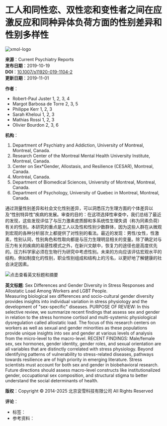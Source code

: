 # 工人和同性恋、双性恋和变性者之间在应激反应和同种异体负荷方面的性别差异和性别多样性

![xmol-logo](https://scdn.x-mol.com/jcss/images/logo-new.jpg)

**来源**：Current Psychiatry Reports  
**发布日期**：2019-10-19  
**DOI**：[10.1007/s11920-019-1104-2](https://www.x-mol.com/ref/1661)  
**更新日期**：2019-11-01  

**作者**：  
- Robert-Paul Juster 1, 2, 3, 4  
- Margot Barbosa de Torre 2, 3, 5  
- Philippe Kerr 1, 2, 3  
- Sarah Kheloui 1, 2, 3  
- Mathias Rossi 1, 2, 3  
- Olivier Bourdon 2, 3, 6  

**机构**：  
1. Department of Psychiatry and Addiction, University of Montreal, Montreal, Canada.  
2. Research Center of the Montreal Mental Health University Institute, Montreal, Canada.  
3. Center on Sex*Gender, Allostasis, and Resilience (CESAR), Montreal, Canada.  
4. Montréal, Canada.  
5. Department of Biomedical Sciences, University of Montreal, Montreal, Canada.  
6. Department of Psychology, University of Quebec in Montreal, Montreal, Canada.  

通过测量性别差异和社会文化性别差异，可以洞悉压力生理方面的个体差异以及“性别特异性”疾病的发展。审查的目的：在这项选择性审查中，我们总结了最近的发现，这些发现评估了与压力激素皮质醇和多系统性生理失调（称为同素负荷）有关的性别。本研究的重点是工人以及性和性别少数群体，因为这些人群在从微观到宏观的各种分析层次上都提供了对性别的看法。最近的发现：男性/女性，性激素，性别认同，性别角色和性取向都是与压力生理明显相关的变量。除了确定对与压力有关的疾病的易感性模式之外，在新兴文献中，恢复力的途径也是高度优先的。压力科学家必须在生物行为研究中考虑性别。未来的方向应该评估宏观水平的结构，例如制度化的性别，职业性别组成和结构上的污名，以更好地了解健康的社会决定因素。 

![点击查看英文标题和摘要](https://scdn.x-mol.com/jcss/images/paperTranslation.png)

**英文标题**: Sex Differences and Gender Diversity in Stress Responses and Allostatic Load Among Workers and LGBT People.  
Measuring biological sex differences and socio-cultural gender diversity provides insights into individual variation in stress physiology and the development of "sex-specific" diseases. PURPOSE OF REVIEW: In this selective review, we summarize recent findings that assess sex and gender in relation to the stress hormone cortisol and multi-systemic physiological dysregulation called allostatic load. The focus of this research centers on workers as well as sexual and gender minorities as these populations provide unique insights into sex and gender at various levels of analysis from the micro-level to the macro-level. RECENT FINDINGS: Male/female sex, sex hormones, gender identity, gender roles, and sexual orientation are all variables that are distinctly correlated with stress physiology. Beyond identifying patterns of vulnerability to stress-related diseases, pathways towards resilience are of high priority in emerging literature. Stress scientists must account for both sex and gender in biobehavioral research. Future directions should assess macro-level constructs like institutionalized gender, occupational sex composition, and structural stigma to better understand the social determinants of health.

**版权**：Copyright © 2014-2025 北京衮雪科技有限公司 All Rights Reserved  

**评论**：
- 标签：
- 参考资料：